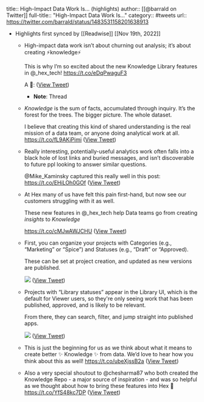 title:: High-Impact Data Work Is... (highlights)
author:: [[@barrald on Twitter]]
full-title:: "High-Impact Data Work Is..."
category:: #tweets
url:: https://twitter.com/barrald/status/1483531158201638913

- Highlights first synced by [[Readwise]] [[Nov 19th, 2022]]
	- High-impact data work isn’t about churning out analysis; it’s about creating ⚡️knowledge⚡️
	  
	  This is why I’m so excited about the new Knowledge Library features in @_hex_tech! https://t.co/eDqPwaguF3
	  
	  A 🧵: ([View Tweet](https://twitter.com/barrald/status/1483531158201638913))
		- **Note**: Thread
	- *Knowledge* is the sum of facts, accumulated through inquiry. It’s the forest for the trees. The bigger picture. The whole dataset.
	  
	  I believe that creating this kind of shared understanding is the real mission of a data team, or anyone doing analytical work at all. https://t.co/fL9AKiPimi ([View Tweet](https://twitter.com/barrald/status/1483531166602780673))
	- Really interesting, potentially-useful analytics work often falls into a black hole of lost links and buried messages, and isn’t discoverable to future ppl looking to answer similar questions.
	  
	  @Mike_Kaminsky captured this really well in this post: https://t.co/EHiLOh0GOf ([View Tweet](https://twitter.com/barrald/status/1483531168372846593))
	- At Hex many of us have felt this pain first-hand, but now see our customers struggling with it as well.
	  
	  These new features in @_hex_tech help Data teams go from creating *insights* to *Knowledge*
	  
	  https://t.co/cMJwAWJCHU ([View Tweet](https://twitter.com/barrald/status/1483531170495094786))
	- First, you can organize your projects with Categories (e.g., “Marketing” or “Spice”) and Statuses (e.g., “Draft” or “Approved).
	  
	  These can be set at project creation, and updated as new versions are published. 
	  
	  ![](https://pbs.twimg.com/media/FJaOn2PVEAAZU4D.jpg) ([View Tweet](https://twitter.com/barrald/status/1483531174651719680))
	- Projects with “Library statuses” appear in the Library UI, which is the default for Viewer users, so they're only seeing work that has been published, approved, and is likely to be relevant.
	  
	  From there, they can search, filter, and jump straight into published apps. 
	  
	  ![](https://pbs.twimg.com/media/FJaOy_5VEAIcPxa.jpg) ([View Tweet](https://twitter.com/barrald/status/1483531180104245249))
	- This is just the beginning for us as we think about what it means to create better ✨ Knowledge ✨ from data. We’d love to hear how you think about this as well! https://t.co/ubeXjssB2a ([View Tweet](https://twitter.com/barrald/status/1483531188107022337))
	- Also a very special shoutout to @chesharma87 who both created the Knowledge Repo - a major source of inspiration - and was so helpful as we thought about how to bring these features into Hex 💜
	  https://t.co/YfS48kc7DP ([View Tweet](https://twitter.com/barrald/status/1483531190338420740))